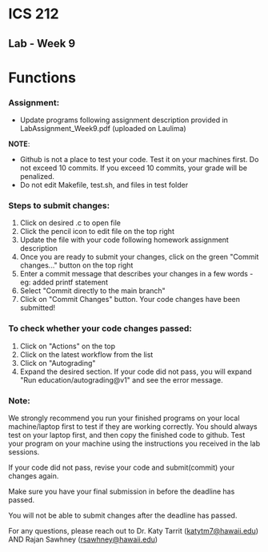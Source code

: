 # ICS 212
## Lab - Week 9

# Functions

### Assignment:
- Update programs following assignment description provided in LabAssignment_Week9.pdf (uploaded on Laulima)

**NOTE**: 
- Github is not a place to test your code. Test it on your machines first. Do not exceed 10 commits. If you exceed 10 commits, your grade will be penalized.
- Do not edit Makefile, test.sh, and files in test folder

### Steps to submit changes:
1. Click on desired .c to open file
2. Click the pencil icon to edit file on the top right
3. Update the file with your code following homework assignment description
4. Once you are ready to submit your changes, click on the green "Commit changes..." button on the top right
5. Enter a commit message that describes your changes in a few words - eg: added printf statement
6. Select "Commit directly to the main branch"
7. Click on "Commit Changes" button. Your code changes have been submitted!

### To check whether your code changes passed:
1. Click on "Actions" on the top
2. Click on the latest workflow from the list
3. Click on "Autograding"
4. Expand the desired section. If your code did not pass, you will expand "Run education/autograding@v1" and see the error message.

### Note:
We strongly recommend you run your finished programs on your local machine/laptop first to test if they are working correctly. You should always test on your laptop first, and then copy the finished code to github. Test your program on your machine using the instructions you received in the lab sessions.

If your code did not pass, revise your code and submit(commit) your changes again.

Make sure you have your final submission in before the deadline has passed.

You will not be able to submit changes after the deadline has passed.

For any questions, please reach out to Dr. Katy Tarrit (katytm7@hawaii.edu) AND Rajan Sawhney (rsawhney@hawaii.edu)
